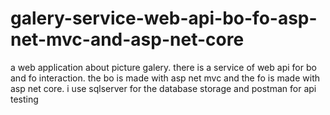# galery-service-web-api-bo-fo-asp-net-mvc-and-asp-net-core
 a web application about picture galery. there is a service of web api for bo and fo interaction. the bo is made with asp net mvc and the fo is made with asp net core. i use sqlserver for the database storage and postman for api testing
